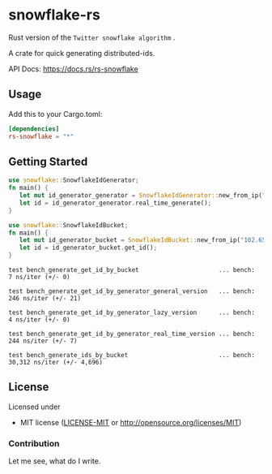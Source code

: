 # snowflake-rs

Rust version of the `Twitter snowflake algorithm` .

A crate for quick generating distributed-ids.

API Docs: https://docs.rs/rs-snowflake

## Usage

Add this to your Cargo.toml:

```toml
[dependencies]
rs-snowflake = "*"
```

## Getting Started

```rust
use snowflake::SnowflakeIdGenerator;
fn main() {
   let mut id_generator_generator = SnowflakeIdGenerator::new_from_ip("102.65.2.123".to_string());
   let id = id_generator_generator.real_time_generate();
}
```

```rust
use snowflake::SnowflakeIdBucket;
fn main() {
   let mut id_generator_bucket = SnowflakeIdBucket::new_from_ip("102.65.2.123".to_string());
   let id = id_generator_bucket.get_id();
}
```

```
test bench_generate_get_id_by_bucket                      ... bench:           7 ns/iter (+/- 0)

test bench_generate_get_id_by_generator_general_version   ... bench:         246 ns/iter (+/- 21)

test bench_generate_get_id_by_generator_lazy_version      ... bench:           4 ns/iter (+/- 0)

test bench_generate_get_id_by_generator_real_time_version ... bench:         244 ns/iter (+/- 7)

test bench_generate_ids_by_bucket                         ... bench:      30,312 ns/iter (+/- 4,696)

```

## License

Licensed under

- MIT license ([LICENSE-MIT](LICENSE-MIT) or http://opensource.org/licenses/MIT)

### Contribution

Let me see, what do I write.
